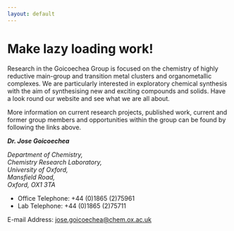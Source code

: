 ```yaml
---
layout: default
---
```


# Make lazy loading work!


Research in the Goicoechea Group is focused on the chemistry of highly reductive main-group and transition metal clusters and organometallic complexes.  We are particularly interested in exploratory chemical synthesis with the aim of synthesising new and exciting compounds and solids.  Have a look round our website and see what we are all about.

More information on current research projects, published work, current and former group members and opportunities within the group can be found by following the links above.

  	
***Dr. Jose Goicoechea***  

*Department of Chemistry,*  
*Chemistry Research Laboratory,*  
*University of Oxford,*  
*Mansfield Road,*  
*Oxford, OX1 3TA* 

* Office Telephone: +44 (0)1865 (2)75961  
* Lab Telephone: +44 (0)1865 (2)75711

E-mail Address: <jose.goicoechea@chem.ox.ac.uk>